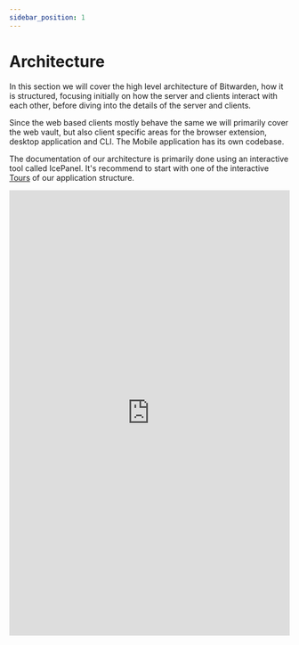 ```yaml
---
sidebar_position: 1
---
```


# Architecture

In this section we will cover the high level architecture of Bitwarden, how it is structured,
focusing initially on how the server and clients interact with each other, before diving into the
details of the server and clients.

Since the web based clients mostly behave the same we will primarily cover the web vault, but also
client specific areas for the browser extension, desktop application and CLI. The Mobile application
has its own codebase.

The documentation of our architecture is primarily done using an interactive tool called IcePanel.
It's recommend to start with one of the interactive
[Tours](https://s.icepanel.io/jCGiag2SENoQIU/EACm) of our application structure.

<iframe src="https://s.icepanel.io/jCGiag2SENoQIU/EACm" height="800px" width="100%" frameBorder="0" title="Bitwarden - Bitwarden Architecture"></iframe>
